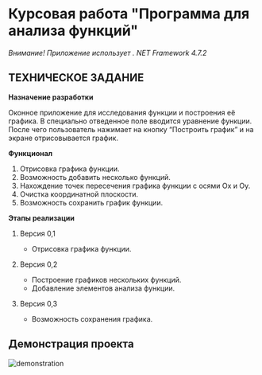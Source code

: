 # Курсовая работа "Программа для анализа функций"
*Внимание! Приложение использует . NET Framework 4.7.2*
## ТЕХНИЧЕСКОЕ ЗАДАНИЕ

**Назначение разработки**

Оконное приложение для исследования функции и построения её графика. В специально отведенное поле вводится уравнение функции. После чего пользователь нажимает на кнопку “Построить график” и на экране отрисовывается график.

**Функционал**

1. Отрисовка графика функции.
2. Возможность добавить несколько функций.
3. Нахождение точек пересечения графика функции с осями Ox и Oy.
4. Очистка координатной плоскости.
5. Возможность сохранить график функции.

**Этапы реализации**

1. Версия 0,1
   - Отрисовка графика функции.

2. Версия 0,2
   - Построение графиков нескольких функций.
   - Добавление элементов анализа функции.

3. Версия 0,3
   - Возможность сохранения графика.


## Демонстрация проекта

![demonstration](https://github.com/dlaliev/functions-analysis-app/blob/master/functions-analysis-app/images/demonstration.png?raw=true)

